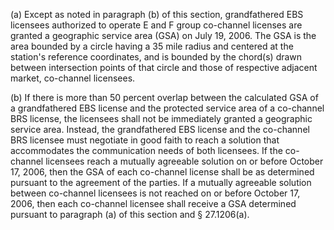 (a) Except as noted in paragraph (b) of this section, grandfathered EBS licensees authorized to operate E and F group co-channel licenses are granted a geographic service area (GSA) on July 19, 2006. The GSA is the area bounded by a circle having a 35 mile radius and centered at the station's reference coordinates, and is bounded by the chord(s) drawn between intersection points of that circle and those of respective adjacent market, co-channel licensees.

(b) If there is more than 50 percent overlap between the calculated GSA of a grandfathered EBS license and the protected service area of a co-channel BRS license, the licensees shall not be immediately granted a geographic service area. Instead, the grandfathered EBS license and the co-channel BRS licensee must negotiate in good faith to reach a solution that accommodates the communication needs of both licensees. If the co-channel licensees reach a mutually agreeable solution on or before October 17, 2006, then the GSA of each co-channel license shall be as determined pursuant to the agreement of the parties. If a mutually agreeable solution between co-channel licensees is not reached on or before October 17, 2006, then each co-channel licensee shall receive a GSA determined pursuant to paragraph (a) of this section and § 27.1206(a).

